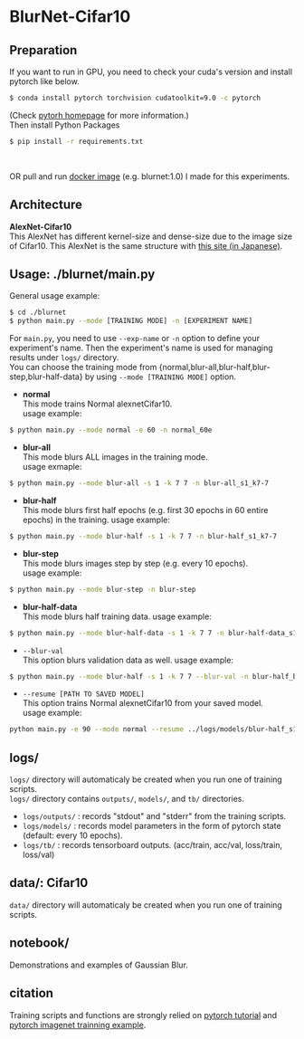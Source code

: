 # BlurNet-Cifar10

## Preparation
If you want to run in GPU, you need to check your cuda's version and install pytorch like below.
```bash
$ conda install pytorch torchvision cudatoolkit=9.0 -c pytorch
```
(Check [pytorh homepage][pytorch-hp] for more information.)     
Then install Python Packages  
```bash
$ pip install -r requirements.txt
```
<br/>

OR pull and run [docker image][docker-blurnet] (e.g. blurnet:1.0) I made for this experiments.  


## Architecture
**AlexNet-Cifar10**  
This AlexNet has different kernel-size and dense-size due to the image size of Cifar10. This AlexNet is the same structure with [this site (in Japanese)][alexnet-cifar10].


## Usage: ./blurnet/main.py
General usage example:
```bash
$ cd ./blurnet
$ python main.py --mode [TRAINING MODE] -n [EXPERIMENT NAME]
```  

For `main.py`, you need to use `--exp-name` or `-n` option to define your experiment's name. Then the experiment's name is used for managing results under `logs/` directory.   
You can choose the training mode from {normal,blur-all,blur-half,blur-step,blur-half-data} by using `--mode [TRAINING MODE]` option.

- **normal**  
This mode trains Normal alexnetCifar10.  
usage example:  
```bash
$ python main.py --mode normal -e 60 -n normal_60e
```

- **blur-all**  
This mode blurs ALL images in the training mode.  
usage exmaple:  
```bash
$ python main.py --mode blur-all -s 1 -k 7 7 -n blur-all_s1_k7-7
```

- **blur-half**    
This mode blurs first half epochs (e.g. first 30 epochs in 60 entire epochs) in the training.
usage example:  
```bash
$ python main.py --mode blur-half -s 1 -k 7 7 -n blur-half_s1_k7-7
```

- **blur-step**  
This mode blurs images step by step (e.g. every 10 epochs).  
usage example:  
```bash
$ python main.py --mode blur-step -n blur-step
```

- **blur-half-data**    
This mode blurs half training data.
usage example:  
```bash
$ python main.py --mode blur-half-data -s 1 -k 7 7 -n blur-half-data_s1_k7-7
```

- `--blur-val`   
This option blurs validation data as well. 
usage example:  
```bash
$ python main.py --mode blur-half -s 1 -k 7 7 --blur-val -n blur-half_blur-val_s1_k7-7
```

- `--resume [PATH TO SAVED MODEL]`   
This option trains Normal alexnetCifar10 from your saved model.  
usage example:  
```bash
python main.py -e 90 --mode normal --resume ../logs/models/blur-half_s1_k7-7/model_060.pth.tar -n blur-half_s1_k7-7_from60e
```


## logs/

`logs/` directory will automaticaly be created when you run one of training scripts.  
`logs/` directory contains `outputs/`, `models/`, and `tb/` directories.  

- `logs/outputs/` : records "stdout" and "stderr" from the training scripts.
- `logs/models/` : records model parameters in the form of pytorch state (default: every 10 epochs). 
- `logs/tb/` : records tensorboard outputs. (acc/train, acc/val, loss/train, loss/val)


## data/: Cifar10
`data/` directory will automaticaly be created when you run one of training scripts.  


## notebook/  
Demonstrations and examples of Gaussian Blur.  


## citation
Training scripts and functions are strongly relied on [pytorch tutorial][pytorch-tutorial] and [pytorch imagenet trainning example][pytorch-imagenet].


[alexnet-cifar10]:http://cedro3.com/ai/pytorch-alexnet/
[pytorch-tutorial]:https://github.com/pytorch/tutorials/blob/master/beginner_source/blitz/cifar10_tutorial.py
[pytorch-imagenet]:https://github.com/pytorch/examples/blob/master/imagenet/main.py
[docker-blurnet]:https://hub.docker.com/r/sousquared/blurnet
[pytorch-hp]:https://pytorch.org/

